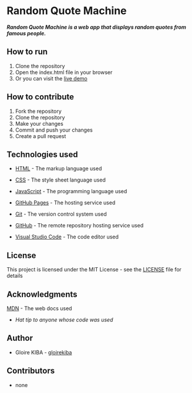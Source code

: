 # Random Quote Machine

***Random Quote Machine is a web app that displays random quotes from famous people.***

## How to run 

1. Clone the repository
2. Open the index.html file in your browser
3. Or you can visit the [live demo](https://gloirekiba.github.io/random-quote/)

## How to contribute

1. Fork the repository
2. Clone the repository
3. Make your changes
4. Commit and push your changes
5. Create a pull request


## Technologies used
- [HTML](https://developer.mozilla.org/en-US/docs/Web/HTML) - The markup language used
- [CSS](https://developer.mozilla.org/en-US/docs/Web/CSS) - The style sheet language used
- [JavaScript](https://developer.mozilla.org/en-US/docs/Web/JavaScript) - The programming language used


- [GitHub Pages](https://pages.github.com/) - The hosting service used
  
- [Git](https://git-scm.com/) - The version control system used

- [GitHub](https://github.com/) - The remote repository hosting service used

- [Visual Studio Code](https://code.visualstudio.com/) - The code editor used


## License

This project is licensed under the MIT License - see the [LICENSE](LICENSE) file for details

## Acknowledgments

[MDN](https://developer.mozilla.org/en-US/) - The web docs used

- *Hat tip to anyone whose code was used*

## Author

* Gloire KIBA - [gloirekiba](https://github.com/gloirekiba)

## Contributors

* none


